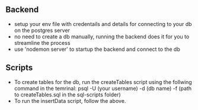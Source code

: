 ## Backend

- setup your env file with credentails and details for connecting to your db on the postgres server
- no need to create a db manually, running the backend does it for you to streamline the process
- use 'nodemon server' to startup the backend and connect to the db

## Scripts

- To create tables for the db, run the createTables script using the follwing command in the temrinal: psql -U (your username) -d (db name) -f (path to createTables.sql in the sql-scripts folder)
- To run the insertData script, follow the above.
